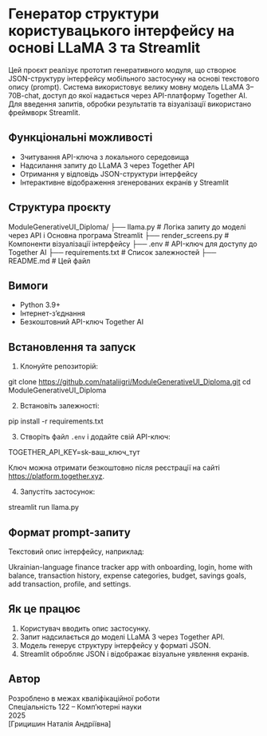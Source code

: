 # Генератор структури користувацького інтерфейсу на основі LLaMA 3 та Streamlit

Цей проєкт реалізує прототип генеративного модуля, що створює JSON-структуру інтерфейсу мобільного застосунку на основі текстового опису (prompt). Система використовує велику мовну модель LLaMA 3–70B-chat, доступ до якої надається через API-платформу Together AI. Для введення запитів, обробки результатів та візуалізації використано фреймворк Streamlit.

## Функціональні можливості
- Зчитування API-ключа з локального середовища
- Надсилання запиту до LLaMA 3 через Together API
- Отримання у відповідь JSON-структури інтерфейсу
- Інтерактивне відображення згенерованих екранів у Streamlit

## Структура проєкту

ModuleGenerativeUI_Diploma/
├── llama.py # Логіка запиту до моделі через API і Основна програма Streamlit
├── render_screens.py # Компоненти візуалізації інтерфейсу
├── .env # API-ключ для доступу до Together AI
├── requirements.txt # Список залежностей
├── README.md # Цей файл

## Вимоги

- Python 3.9+
- Інтернет-з’єднання
- Безкоштовний API-ключ Together AI

## Встановлення та запуск

1. Клонуйте репозиторій:

git clone https://github.com/nataliigri/ModuleGenerativeUI_Diploma.git
cd ModuleGenerativeUI_Diploma

2. Встановіть залежності:

pip install -r requirements.txt

3. Створіть файл `.env` і додайте свій API-ключ:

TOGETHER_API_KEY=sk-ваш_ключ_тут

Ключ можна отримати безкоштовно після реєстрації на сайті https://platform.together.xyz.

4. Запустіть застосунок:

streamlit run llama.py

## Формат prompt-запиту

Текстовий опис інтерфейсу, наприклад:

Ukrainian-language finance tracker app with onboarding, login, home with balance, transaction history, expense categories, budget, savings goals, add transaction, profile, and settings.

## Як це працює

1. Користувач вводить опис застосунку.
2. Запит надсилається до моделі LLaMA 3 через Together API.
3. Модель генерує структуру інтерфейсу у форматі JSON.
4. Streamlit обробляє JSON і відображає візуальне уявлення екранів.

## Автор

Розроблено в межах кваліфікаційної роботи  
Спеціальність 122 – Комп’ютерні науки  
2025  
[Грицишин Наталія Андріївна]
